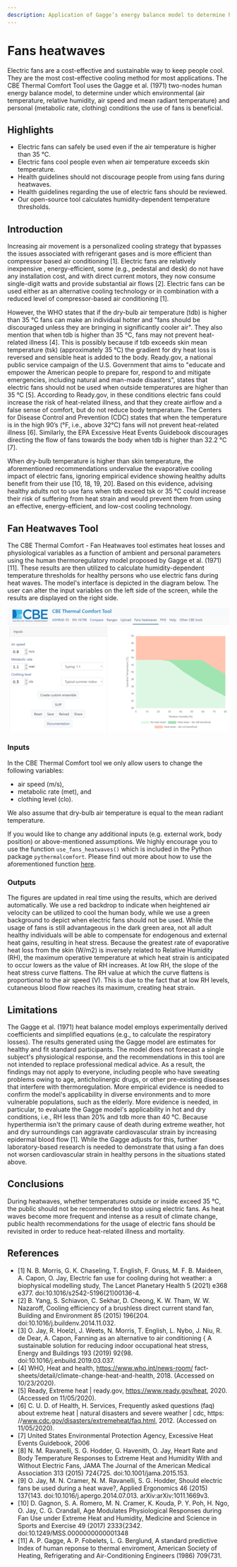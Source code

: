 ```yaml
---
description: Application of Gagge’s energy balance model to determine humidity-dependent temperature thresholds for healthy adults using electric fans during heatwaves
---
```


# Fans heatwaves

Electric fans are a cost-effective and sustainable way to keep people cool. They are the most cost-effective cooling method for most applications. The CBE Thermal Comfort Tool uses the Gagge et al. (1971) two-nodes human energy balance model, to determine under which environmental (air temperature, relative humidity, air speed and mean radiant temperature) and personal (metabolic rate, clothing) conditions the use of fans is beneficial.

## Highlights

* Electric fans can safely be used even if the air temperature is higher than 35 °C.
* Electric fans cool people even when air temperature exceeds skin temperature.
* Health guidelines should not discourage people from using fans during heatwaves.
* Health guidelines regarding the use of electric fans should be reviewed.
* Our open-source tool calculates humidity-dependent temperature thresholds.

## Introduction

Increasing air movement is a personalized cooling strategy that bypasses the
issues associated with refrigerant gases and is more efficient than compressor based air conditioning [1]. Electric fans are relatively inexpensive , energy-efficient, some (e.g., pedestal and desk) do not have any installation cost, and with direct current motors, they now consume single-digit watts and provide substantial air flows [2]. Electric fans can be used either as an alternative cooling technology or in combination with a reduced level of compressor-based air conditioning [1].

However, the WHO states that if the dry-bulb air temperature (tdb) is higher than 35 °C fans can make an individual hotter and "fans should be discouraged unless they are bringing in significantly cooler air". They also mention that when tdb is higher than 35 °C, fans may not prevent heat-related illness [4]. This is possibly because if tdb exceeds skin mean temperature (tsk) (approximately 35 °C) the gradient for dry heat loss is reversed and sensible heat is added to the body. Ready.gov, a national public service campaign of the U.S. Government that aims to "educate and empower the American people to prepare for, respond to and mitigate emergencies, including natural and man-made disasters", states that electric fans should not be used when outside temperatures are higher than 35 °C [5]. According to Ready.gov, in these conditions electric fans could increase the risk of heat-related illness, and that they create airflow and a false sense of comfort, but do not reduce body temperature. The Centers for Disease Control and Prevention (CDC) states that when the temperature is in the high 90’s (°F, i.e., above 32°C) fans will not prevent heat-related illness [6]. Similarly, the EPA Excessive Heat Events Guidebook discourages directing the flow of fans towards the body when tdb is higher than 32.2 °C [7].

When dry-bulb temperature is higher than skin temperature, the aforementioned recommendations undervalue the evaporative cooling impact of electric fans, ignoring empirical evidence showing healthy adults benefit from their use [10, 18, 19, 20]. Based on this evidence, advising healthy adults not to use fans when tdb exceed tsk or 35 °C could increase their risk of suffering from heat strain and would prevent them from using an effective, energy-efficient, and low-cost cooling technology.

## Fan Heatwaves Tool

The CBE Thermal Comfort - Fan Heatwaves tool estimates heat losses and physiological variables as a function of ambient and personal parameters using the human thermoregulatory model proposed by Gagge et al. (1971) [11]. These results are then utilized to calculate humidity-dependent temperature thresholds for healthy persons who use electric fans during heat waves. The model's interface is depicted in the diagram below. The user can alter the input variables on the left side of the screen, while the results are displayed on the right side.

![solar radiation](../.gitbook/assets/fans-heatwaves.png)

### Inputs

In the CBE Thermal Comfort tool we only allow users to change the following variables: 
* air speed (m/s), 
* metabolic rate (met), and 
* clothing level (clo). 

We also assume that dry-bulb air temperature is equal to the mean radiant temperature.

If you would like to change any additional inputs (e.g. external work, body position) or above-mentioned assumptions. We highly encourage you to use the function `use_fans_heatwaves()` which is included in the Python package `pythermalcomfort`. Please find out more about how to use the aforementioned function [here](https://pythermalcomfort.readthedocs.io/en/latest/reference/pythermalcomfort.html#use-fans-during-heatwaves).

### Outputs
The figures are updated in real time using the results, which are derived automatically. We use a red backdrop to indicate when heightened air velocity can be utilized to cool the human body, while we use a green background to depict when electric fans should not be used. While the usage of fans is still advantageous in the dark green area, not all adult healthy individuals will be able to compensate for endogenous and external heat gains, resulting in heat stress.
Because the greatest rate of evaporative heat loss from the skin (W/m2) is inversely related to Relative Humidity (RH), the maximum operative temperature at which heat strain is anticipated to occur lowers as the value of RH increases. At low RH, the slope of the heat stress curve flattens. The RH value at which the curve flattens is proportional to the air speed (V). This is due to the fact that at low RH levels, cutaneous blood flow reaches its maximum, creating heat strain.

## Limitations

The Gagge et al. (1971) heat balance model employs experimentally derived coefficients and simplified equations (e.g., to calculate the respiratory losses). The results generated using the Gagge model are estimates for healthy and fit standard participants. The model does not forecast a single subject's physiological response, and the recommendations in this tool are not intended to replace professional medical advice. As a result, the findings may not apply to everyone, including people who have sweating problems owing to age, anticholinergic drugs, or other pre-existing diseases that interfere with thermoregulation.
More empirical evidence is needed to confirm the model's applicability in diverse environments and to more vulnerable populations, such as the elderly. More evidence is needed, in particular, to evaluate the Gagge model's applicability in hot and dry conditions, i.e., RH less than 20% and tdb more than 40 °C. Because hyperthermia isn't the primary cause of death during extreme weather, hot and dry surroundings can aggravate cardiovascular strain by increasing epidermal blood flow [1]. While the Gagge adjusts for this, further laboratory-based research is needed to demonstrate that using a fan does not worsen cardiovascular strain in healthy persons in the situations stated above.

## Conclusions

During heatwaves, whether temperatures outside or inside exceed 35 °C, the public should not be recommended to stop using electric fans. As heat waves become more frequent and intense as a result of climate change, public health recommendations for the usage of electric fans should be revisited in order to reduce heat-related illness and mortality.

## References

- [1] N. B. Morris, G. K. Chaseling, T. English, F. Gruss, M. F. B. Maideen, A. Capon, O. Jay, Electric fan use for cooling during hot weather: a biophysical modelling study, The Lancet Planetary Health 5 (2021) e368 e377. doi:10.1016/s2542-5196(21)00136-4.
- [2] B. Yang, S. Schiavon, C. Sekhar, D. Cheong, K. W. Tham, W. W. Nazaroff, Cooling efficiency of a brushless direct current stand fan, Building and Environment 85 (2015) 196{204. doi:10.1016/j.buildenv.2014.11.032.
- [3] O. Jay, R. Hoelzl, J. Weets, N. Morris, T. English, L. Nybo, J. Niu, R. de Dear, A. Capon, Fanning as an alternative to air conditioning { A sustainable solution for reducing indoor occupational heat stress, Energy and Buildings 193 (2019) 92{98. doi:10.1016/j.enbuild.2019.03.037.
- [4] WHO, Heat and health, https://www.who.int/news-room/ fact-sheets/detail/climate-change-heat-and-health, 2018. (Accessed on 10/23/2020). 
- [5] Ready, Extreme heat | ready.gov, https://www.ready.gov/heat, 2020. (Accessed on 11/05/2020).
- [6] C. U. D. of Health, H. Services, Frequently asked questions (faq) about extreme heat | natural disasters and severe weather | cdc, https: //www.cdc.gov/disasters/extremeheat/faq.html, 2012. (Accessed on 11/05/2020). 
- [7] United States Environmental Protection Agency, Excessive Heat Events Guidebook, 2006
- [8] N. M. Ravanelli, S. G. Hodder, G. Havenith, O. Jay, Heart Rate and Body Temperature Responses to Extreme Heat and Humidity With and Without Electric Fans, JAMA The Journal of the American Medical Association 313 (2015) 724{725. doi:10.1001/jama.2015.153.
- [9] O. Jay, M. N. Cramer, N. M. Ravanelli, S. G. Hodder, Should electric fans be used during a heat wave?, Applied Ergonomics 46 (2015) 137{143. doi:10.1016/j.apergo.2014.07.013. arXiv:arXiv:1011.1669v3. 
- [10] D. Gagnon, S. A. Romero, M. N. Cramer, K. Kouda, P. Y. Poh, H. Ngo, O. Jay, C. G. Crandall, Age Modulates Physiological Responses during Fan Use under Extreme Heat and Humidity, Medicine and Science in Sports and Exercise 49 (2017) 2333{2342. doi:10.1249/MSS.0000000000001348
- [11] A. P. Gagge, A. P. Fobelets, L. G. Berglund, A standard predictive Index of human reponse to thermal enviroment, American Society of Heating, Refrigerating and Air-Conditioning Engineers (1986) 709{731.


